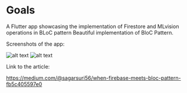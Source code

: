 # Goals

A Flutter app showcasing the implementation of Firestore and MLvision operations in BLoC pattern
Beautiful implementation of BloC Pattern.

Screenshots of the app:

![alt text](https://user-images.githubusercontent.com/14856659/50857155-d169f780-13b2-11e9-99ad-d4538785fc80.png)
![alt text](https://user-images.githubusercontent.com/14856659/50857210-f52d3d80-13b2-11e9-886e-f50fcff8bcd2.png)

Link to the article:

https://medium.com/@sagarsuri56/when-firebase-meets-bloc-pattern-fb5c405597e0
